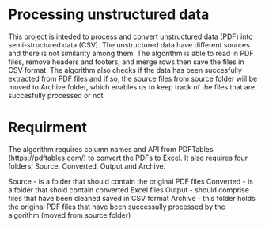 # Processing unstructured data

This project is inteded to process and convert unstructured data (PDF) into semi-structured data (CSV). The unstructured data have different sources and there is not similarity among them. The algorithm is able to read in PDF files, remove headers and footers, and merge rows then save the files in CSV format. The algorithm also checks if the data has been succesfully extracted from PDF files and if so, the source files from source folder will be moved to Archive folder, which enables us to keep track of the files that are succesfully processed or not. 

# Requirment

The algorithm requires column names and API from PDFTables (https://pdftables.com/) to convert the PDFs to Excel. It also requires four folders; Source, Converted, Output and Archive.

Source - is a folder that should contain the original PDF files
Converted - is a folder that shold contain converted Excel files
Output - should comprise files that have been cleaned saved in CSV format
Archive - this folder holds the original PDF files that have been successully processed by the algorithm (moved from source folder)





